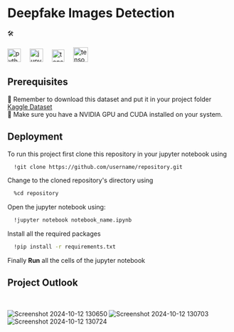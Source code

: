 # Deepfake Images Detection

🛠️ <br>
<br><img src="https://cdn.jsdelivr.net/gh/devicons/devicon/icons/python/python-original.svg" height="30" alt="python logo"  />
<img width="12" />
<img src="https://cdn.jsdelivr.net/gh/devicons/devicon/icons/jupyter/jupyter-original.svg" height="30" alt="jupyter logo"  />
<img width="12" />
<img src="https://upload.wikimedia.org/wikipedia/commons/0/05/Scikit_learn_logo_small.svg" height="28" alt="tensorflow logo"  />
<img width="12" />
<img src="https://www.silicon.co.uk/wp-content/uploads/2013/06/nvidia-cuda-1280x720.jpg" height="33" alt="tensorflow logo"  />

## Prerequisites

🚨 Remember to download this dataset and put it in your project folder [Kaggle Dataset](https://www.kaggle.com/datasets/manjilkarki/deepfake-and-real-images) <br>
🚨 Make sure you have a NVIDIA GPU and CUDA installed on your system.

## Deployment

To run this project first clone this repository in your jupyter notebook using

```bash
  !git clone https://github.com/username/repository.git
```
Change to the cloned repository's directory using

```bash
  %cd repository
```

Open the jupyter notebook using:
```bash
  !jupyter notebook notebook_name.ipynb
```

Install all the required packages 
```bash
  !pip install -r requirements.txt
```

Finally **Run** all the cells of the jupyter notebook 


## Project Outlook
<br>

![Screenshot 2024-10-12 130650](https://github.com/user-attachments/assets/ca23235b-7f41-4908-b138-6a6acbb962d0)
![Screenshot 2024-10-12 130703](https://github.com/user-attachments/assets/a6ccf8b3-a637-4f48-b1c5-4c1d087e2b3a)
![Screenshot 2024-10-12 130724](https://github.com/user-attachments/assets/e4df9a53-8c85-4895-8ab1-53e968650f06)

